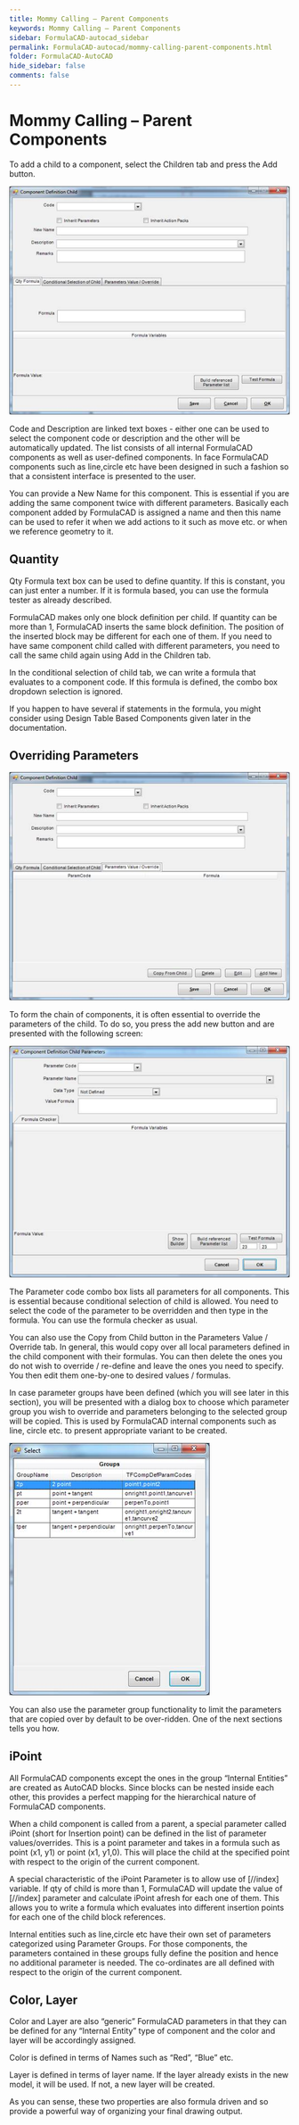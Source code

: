 ```yaml
---
title: Mommy Calling – Parent Components
keywords: Mommy Calling – Parent Components
sidebar: FormulaCAD-autocad_sidebar
permalink: FormulaCAD-autocad/mommy-calling-parent-components.html
folder: FormulaCAD-AutoCAD
hide_sidebar: false
comments: false
---
```

# Mommy Calling – Parent Components



To add a child to a component, select the Children tab and press the Add button.

![](/images/mommy-calling-component-def.jpg)

Code and Description are linked text boxes - either one can be used to select the component code or description and the other will be automatically updated. The list consists of all internal FormulaCAD components as well as user-defined components. In face FormulaCAD components such as line,circle etc have been designed in such a fashion so that a consistent interface is presented to the user.

You can provide a New Name for this component. This is essential if you are adding the same component twice with different parameters. Basically each component added by FormulaCAD is assigned a name and then this name can be used to refer it when we add actions to it such as move etc. or when we reference geometry to it.

## Quantity



Qty Formula text box can be used to define quantity. If this is constant, you can just enter a number. If it is formula based, you can use the formula tester as already described.

FormulaCAD makes only one block definition per child. If quantity can be more than 1, FormulaCAD inserts the same block definition. The position of the inserted block may be different for each one of them. If you need to have same component child called with different parameters, you need to call the same child again using Add in the Children tab.

In the conditional selection of child tab, we can write a formula that evaluates to a component code. If this formula is defined, the combo box dropdown selection is ignored.

If you happen to have several if statements in the formula, you might consider using Design Table Based Components given later in the documentation.


## Overriding Parameters

![](/images/overriding-parameter-compo-def-child.jpg)

To form the chain of components, it is often essential to override the parameters of the child. To do so, you press the add new button and are presented with the following screen:

![](/images/overriding-parameter-compo-def-child-parameter.jpg)

The Parameter code combo box lists all parameters for all components. This is essential because conditional selection of child is allowed.  You need to select the code of the parameter to be overridden and then type in the formula. You can use the formula checker as usual.

You can also use the Copy from Child button in the Parameters Value / Override tab. In general, this would copy over all local parameters defined in the child component with their formulas. You can then delete the ones you do not wish to override / re-define and leave the ones you need to specify. You then edit them one-by-one to desired values / formulas.

In case parameter groups have been defined (which you will see later in this section), you will be presented with a dialog box to choose which parameter group you wish to override and parameters belonging to the selected group will be copied. This is used by FormulaCAD internal components such as line, circle etc. to present appropriate variant to be created.

![](/images/overriding-parameter-select.jpg)

You can also use the parameter group functionality to limit the parameters that are copied over by default to be over-ridden. One of the next sections tells you how.

## iPoint



All FormulaCAD components except the ones in the group “Internal Entities” are created as AutoCAD blocks. Since blocks can be nested inside each other, this provides a perfect mapping for the hierarchical nature of FormulaCAD components.

When a child component is called from a parent, a special parameter called iPoint (short for Insertion point) can be defined in the list of parameter values/overrides. This is a point parameter and takes in a formula such as point (x1, y1) or point (x1, y1,0). This will place the child at the specified point with respect to the origin of the current component.

A special characteristic of the iPoint Parameter is to allow use of [//index] variable. If qty of child is more than 1, FormulaCAD will update the value of [//index] parameter and calculate iPoint afresh for each one of them. This allows you to write a formula which evaluates into different insertion points for each one of the child block references.

Internal entities such as line,circle etc have their own set of parameters categorized using Parameter Groups. For those components, the parameters contained in these groups fully define the position and hence no additional parameter is needed. The co-ordinates are all defined with respect to the origin of the current component.

## Color, Layer



Color and Layer are also “generic” FormulaCAD parameters in that they can be defined for any “Internal Entity” type of component and the color and layer will be accordingly assigned.

Color is defined in terms of Names such as “Red”, “Blue” etc.

Layer is defined in terms of layer name. If the layer already exists in the new model, it will be used. If not, a new layer will be created.

As you can sense, these two properties are also formula driven and so provide a powerful way of organizing your final drawing output.